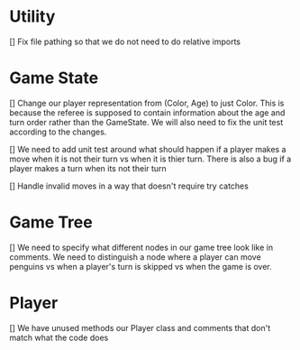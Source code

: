 # Utility
[] Fix file pathing so that we do not need to do relative imports

# Game State
[] Change our player representation from (Color, Age) to just Color. This is because the referee is supposed to contain information about the age and turn order rather than the GameState. We will also need to fix the unit test according to the changes.

[] We need to add unit test around what should happen if a player makes a move when it is not their turn
vs when it is thier turn. There is also a bug if a player makes a turn when its not their turn

[] Handle invalid moves in a way that doesn't require try catches

# Game Tree
[] We need to specify what different nodes in our game tree look like in comments. We need to distinguish
 a node where a player can move penguins vs when a player's turn is skipped vs when the game is over.

# Player
[] We have unused methods our Player class and comments that don't match what the code does


